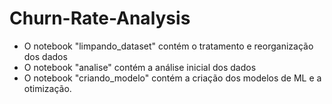 # Churn-Rate-Analysis

- O notebook "limpando_dataset" contém o tratamento e reorganização dos dados
- O notebook "analise" contém a análise inicial dos dados
- O notebook "criando_modelo" contém a criação dos modelos de ML e a otimização.
